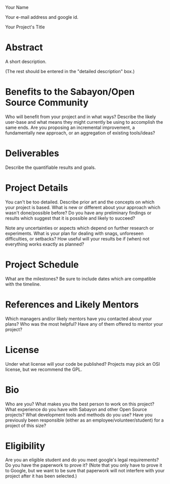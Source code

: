 Your Name

Your e-mail address and google id.

Your Project's Title

# Abstract

A short description.

(The rest should be entered in the "detailed description" box.)

# Benefits to the Sabayon/Open Source Community

Who will benefit from your project and in what ways? Describe the likely
user-base and what means they might currently be using to accomplish the same
ends. Are you proposing an incremental improvement, a fundamentally new
approach, or an aggregation of existing tools/ideas?

# Deliverables

Describe the quantifiable results and goals.

# Project Details

You can't be too detailed. Describe prior art and the concepts on which your
project is based. What is new or different about your approach which wasn't
done/possible before? Do you have any preliminary findings or results which
suggest that it is possible and likely to succeed?

Note any uncertainties or aspects which depend on further research or
experiments. What is your plan for dealing with snags, unforeseen difficulties,
or setbacks? How useful will your results be if (when) not everything works
exactly as planned?

# Project Schedule

What are the milestones? Be sure to include dates which are compatible with the
timeline.

# References and Likely Mentors

Which managers and/or likely mentors have you contacted about your plans? Who
was the most helpful? Have any of them offered to mentor your project?

# License

Under what license will your code be published? Projects may pick an OSI
license, but we recommend the GPL.

# Bio

Who are you? What makes you the best person to work on this project? What
experience do you have with Sabayon and other Open Source projects? What
development tools and methods do you use? Have you previously been responsible
(either as an employee/volunteer/student) for a project of this size?

# Eligibility

Are you an eligible student and do you meet google's legal requirements? Do you
have the paperwork to prove it? (Note that you only have to prove it to Google,
but we want to be sure that paperwork will not interfere with your project after
it has been selected.)
